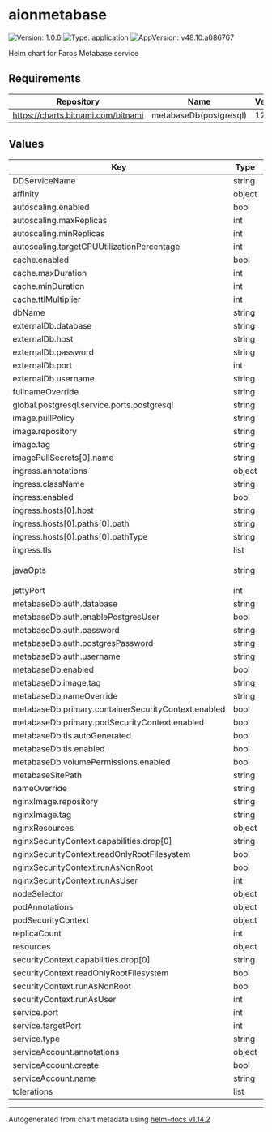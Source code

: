 # aionmetabase

![Version: 1.0.6](https://img.shields.io/badge/Version-1.0.6-informational?style=flat-square) ![Type: application](https://img.shields.io/badge/Type-application-informational?style=flat-square) ![AppVersion: v48.10.a086767](https://img.shields.io/badge/AppVersion-v48.10.a086767-informational?style=flat-square)

Helm chart for Faros Metabase service

## Requirements

| Repository | Name | Version |
|------------|------|---------|
| https://charts.bitnami.com/bitnami | metabaseDb(postgresql) | 12.2.2 |

## Values

| Key | Type | Default | Description |
|-----|------|---------|-------------|
| DDServiceName | string | `"aion-metabase"` |  |
| affinity | object | `{}` |  |
| autoscaling.enabled | bool | `false` |  |
| autoscaling.maxReplicas | int | `3` |  |
| autoscaling.minReplicas | int | `1` |  |
| autoscaling.targetCPUUtilizationPercentage | int | `80` |  |
| cache.enabled | bool | `true` |  |
| cache.maxDuration | int | `86400` |  |
| cache.minDuration | int | `4` |  |
| cache.ttlMultiplier | int | `120` |  |
| dbName | string | `"aion-metabase-db"` |  |
| externalDb.database | string | `nil` |  |
| externalDb.host | string | `nil` |  |
| externalDb.password | string | `nil` |  |
| externalDb.port | int | `5432` |  |
| externalDb.username | string | `nil` |  |
| fullnameOverride | string | `""` |  |
| global.postgresql.service.ports.postgresql | string | `"5432"` |  |
| image.pullPolicy | string | `"IfNotPresent"` |  |
| image.repository | string | `"farosai/aion-metabase"` |  |
| image.tag | string | `"v48.10.a086767"` |  |
| imagePullSecrets[0].name | string | `"dockerhub"` |  |
| ingress.annotations | object | `{}` |  |
| ingress.className | string | `""` |  |
| ingress.enabled | bool | `false` |  |
| ingress.hosts[0].host | string | `"aionmetabase.local"` |  |
| ingress.hosts[0].paths[0].path | string | `"/"` |  |
| ingress.hosts[0].paths[0].pathType | string | `"ImplementationSpecific"` |  |
| ingress.tls | list | `[]` |  |
| javaOpts | string | `"-XX:MaxRAMPercentage=80.0 -Xlog:gc:stdout:time"` |  |
| jettyPort | int | `3000` |  |
| metabaseDb.auth.database | string | `"metabase"` |  |
| metabaseDb.auth.enablePostgresUser | bool | `true` |  |
| metabaseDb.auth.password | string | `"metabase"` |  |
| metabaseDb.auth.postgresPassword | string | `"admin"` |  |
| metabaseDb.auth.username | string | `"metabase"` |  |
| metabaseDb.enabled | bool | `true` |  |
| metabaseDb.image.tag | string | `"14.7.0"` |  |
| metabaseDb.nameOverride | string | `"aion-metabase-db"` |  |
| metabaseDb.primary.containerSecurityContext.enabled | bool | `false` |  |
| metabaseDb.primary.podSecurityContext.enabled | bool | `false` |  |
| metabaseDb.tls.autoGenerated | bool | `true` |  |
| metabaseDb.tls.enabled | bool | `true` |  |
| metabaseDb.volumePermissions.enabled | bool | `true` |  |
| metabaseSitePath | string | `"/reports/metabase"` |  |
| nameOverride | string | `""` |  |
| nginxImage.repository | string | `"farosai/nginx"` |  |
| nginxImage.tag | string | `"v1.27.1.ce6575c"` |  |
| nginxResources | object | `{}` |  |
| nginxSecurityContext.capabilities.drop[0] | string | `"ALL"` |  |
| nginxSecurityContext.readOnlyRootFilesystem | bool | `false` |  |
| nginxSecurityContext.runAsNonRoot | bool | `true` |  |
| nginxSecurityContext.runAsUser | int | `1000` |  |
| nodeSelector | object | `{}` |  |
| podAnnotations | object | `{}` |  |
| podSecurityContext | object | `{}` |  |
| replicaCount | int | `1` |  |
| resources | object | `{}` |  |
| securityContext.capabilities.drop[0] | string | `"ALL"` |  |
| securityContext.readOnlyRootFilesystem | bool | `false` |  |
| securityContext.runAsNonRoot | bool | `true` |  |
| securityContext.runAsUser | int | `1000` |  |
| service.port | int | `8080` |  |
| service.targetPort | int | `8080` |  |
| service.type | string | `"ClusterIP"` |  |
| serviceAccount.annotations | object | `{}` |  |
| serviceAccount.create | bool | `true` |  |
| serviceAccount.name | string | `""` |  |
| tolerations | list | `[]` |  |

----------------------------------------------
Autogenerated from chart metadata using [helm-docs v1.14.2](https://github.com/norwoodj/helm-docs/releases/v1.14.2)
